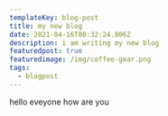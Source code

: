 ```yaml
---
templateKey: blog-post
title: my new blog
date: 2021-04-16T00:32:24.806Z
description: i am writing my new blog
featuredpost: true
featuredimage: /img/coffee-gear.png
tags:
  - blogpost
---
```

hello eveyone how are you